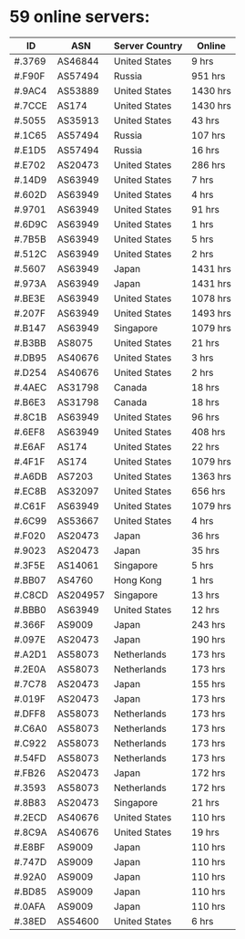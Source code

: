 # 59 online servers:

| ID | ASN | Server Country | Online |
| ------ | ------ | ------ | ------ |
| #.3769 | AS46844 | United States | 9 hrs |
| #.F90F | AS57494 | Russia | 951 hrs |
| #.9AC4 | AS53889 | United States | 1430 hrs |
| #.7CCE | AS174 | United States | 1430 hrs |
| #.5055 | AS35913 | United States | 43 hrs |
| #.1C65 | AS57494 | Russia | 107 hrs |
| #.E1D5 | AS57494 | Russia | 16 hrs |
| #.E702 | AS20473 | United States | 286 hrs |
| #.14D9 | AS63949 | United States | 7 hrs |
| #.602D | AS63949 | United States | 4 hrs |
| #.9701 | AS63949 | United States | 91 hrs |
| #.6D9C | AS63949 | United States | 1 hrs |
| #.7B5B | AS63949 | United States | 5 hrs |
| #.512C | AS63949 | United States | 2 hrs |
| #.5607 | AS63949 | Japan | 1431 hrs |
| #.973A | AS63949 | Japan | 1431 hrs |
| #.BE3E | AS63949 | United States | 1078 hrs |
| #.207F | AS63949 | United States | 1493 hrs |
| #.B147 | AS63949 | Singapore | 1079 hrs |
| #.B3BB | AS8075 | United States | 21 hrs |
| #.DB95 | AS40676 | United States | 3 hrs |
| #.D254 | AS40676 | United States | 2 hrs |
| #.4AEC | AS31798 | Canada | 18 hrs |
| #.B6E3 | AS31798 | Canada | 18 hrs |
| #.8C1B | AS63949 | United States | 96 hrs |
| #.6EF8 | AS63949 | United States | 408 hrs |
| #.E6AF | AS174 | United States | 22 hrs |
| #.4F1F | AS174 | United States | 1079 hrs |
| #.A6DB | AS7203 | United States | 1363 hrs |
| #.EC8B | AS32097 | United States | 656 hrs |
| #.C61F | AS63949 | United States | 1079 hrs |
| #.6C99 | AS53667 | United States | 4 hrs |
| #.F020 | AS20473 | Japan | 36 hrs |
| #.9023 | AS20473 | Japan | 35 hrs |
| #.3F5E | AS14061 | Singapore | 5 hrs |
| #.BB07 | AS4760 | Hong Kong | 1 hrs |
| #.C8CD | AS204957 | Singapore | 13 hrs |
| #.BBB0 | AS63949 | United States | 12 hrs |
| #.366F | AS9009 | Japan | 243 hrs |
| #.097E | AS20473 | Japan | 190 hrs |
| #.A2D1 | AS58073 | Netherlands | 173 hrs |
| #.2E0A | AS58073 | Netherlands | 173 hrs |
| #.7C78 | AS20473 | Japan | 155 hrs |
| #.019F | AS20473 | Japan | 173 hrs |
| #.DFF8 | AS58073 | Netherlands | 173 hrs |
| #.C6A0 | AS58073 | Netherlands | 173 hrs |
| #.C922 | AS58073 | Netherlands | 173 hrs |
| #.54FD | AS58073 | Netherlands | 173 hrs |
| #.FB26 | AS20473 | Japan | 172 hrs |
| #.3593 | AS58073 | Netherlands | 172 hrs |
| #.8B83 | AS20473 | Singapore | 21 hrs |
| #.2ECD | AS40676 | United States | 110 hrs |
| #.8C9A | AS40676 | United States | 19 hrs |
| #.E8BF | AS9009 | Japan | 110 hrs |
| #.747D | AS9009 | Japan | 110 hrs |
| #.92A0 | AS9009 | Japan | 110 hrs |
| #.BD85 | AS9009 | Japan | 110 hrs |
| #.0AFA | AS9009 | Japan | 110 hrs |
| #.38ED | AS54600 | United States | 6 hrs |

